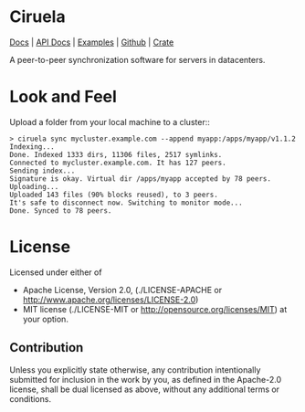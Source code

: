 Ciruela
=======

[Docs](https://ciruela.readthedocs.io/) |
[API Docs](https://docs.rs/ciruela/) |
[Examples](https://github.com/tailhook/ciruela/tree/master/examples) |
[Github](https://github.com/tailhook/ciruela/) |
[Crate](https://crates.io/crates/ciruela)


A peer-to-peer synchronization software for servers in datacenters.


Look and Feel
=============

Upload a folder from your local machine to a cluster::

    > ciruela sync mycluster.example.com --append myapp:/apps/myapp/v1.1.2
    Indexing...
    Done. Indexed 1333 dirs, 11306 files, 2517 symlinks.
    Connected to mycluster.example.com. It has 127 peers.
    Sending index...
    Signature is okay. Virtual dir /apps/myapp accepted by 78 peers.
    Uploading...
    Uploaded 143 files (90% blocks reused), to 3 peers.
    It's safe to disconnect now. Switching to monitor mode...
    Done. Synced to 78 peers.


License
=======

Licensed under either of

* Apache License, Version 2.0,
  (./LICENSE-APACHE or http://www.apache.org/licenses/LICENSE-2.0)
* MIT license (./LICENSE-MIT or http://opensource.org/licenses/MIT)
  at your option.

Contribution
------------

Unless you explicitly state otherwise, any contribution intentionally
submitted for inclusion in the work by you, as defined in the Apache-2.0
license, shall be dual licensed as above, without any additional terms or
conditions.

